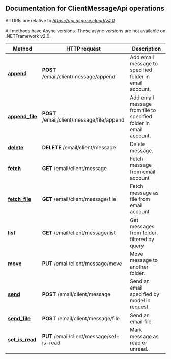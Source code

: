 
## Documentation for ClientMessageApi operations

All URIs are relative to *https://api.aspose.cloud/v4.0*

All methods have Async versions. These async versions are not available on .NETFramework v2.0.

Method | HTTP request | Description
------------- | ------------- | -------------
[**append**](ClientMessageApi.md#append)| **POST** /email/client/message/append| Add email message to specified folder in email account.             
[**append_file**](ClientMessageApi.md#append_file)| **POST** /email/client/message/file/append| Add email message from file to specified folder in email account.             
[**delete**](ClientMessageApi.md#delete)| **DELETE** /email/client/message| Delete message.             
[**fetch**](ClientMessageApi.md#fetch)| **GET** /email/client/message| Fetch message from email account             
[**fetch_file**](ClientMessageApi.md#fetch_file)| **GET** /email/client/message/file| Fetch message as file from email account             
[**list**](ClientMessageApi.md#list)| **GET** /email/client/message/list| Get messages from folder, filtered by query             
[**move**](ClientMessageApi.md#move)| **PUT** /email/client/message/move| Move message to another folder.             
[**send**](ClientMessageApi.md#send)| **POST** /email/client/message| Send an email specified by model in request.             
[**send_file**](ClientMessageApi.md#send_file)| **POST** /email/client/message/file| Send an email file.             
[**set_is_read**](ClientMessageApi.md#set_is_read)| **PUT** /email/client/message/set-is-read| Mark message as read or unread.             
